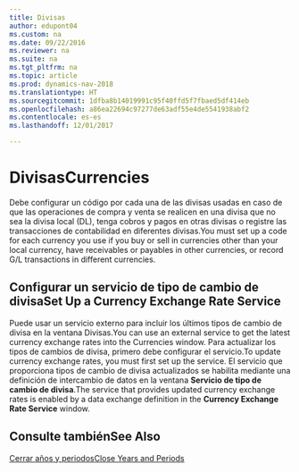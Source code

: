 ```yaml
---
title: Divisas
author: edupont04
ms.custom: na
ms.date: 09/22/2016
ms.reviewer: na
ms.suite: na
ms.tgt_pltfrm: na
ms.topic: article
ms.prod: dynamics-nav-2018
ms.translationtype: HT
ms.sourcegitcommit: 1dfba8b14019991c95f40ffd5f7fbaed5df414eb
ms.openlocfilehash: a86ea22694c97277de63adf55e4de5541938abf2
ms.contentlocale: es-es
ms.lasthandoff: 12/01/2017

---
```


# <a name="currencies"></a><span data-ttu-id="6c1f8-102">Divisas</span><span class="sxs-lookup"><span data-stu-id="6c1f8-102">Currencies</span></span>
<span data-ttu-id="6c1f8-103">Debe configurar un código por cada una de las divisas usadas en caso de que las operaciones de compra y venta se realicen en una divisa que no sea la divisa local (DL), tenga cobros y pagos en otras divisas o registre las transacciones de contabilidad en diferentes divisas.</span><span class="sxs-lookup"><span data-stu-id="6c1f8-103">You must set up a code for each currency you use if you buy or sell in currencies other than your local currency, have receivables or payables in other currencies, or record G/L transactions in different currencies.</span></span>  

## <a name="set-up-a-currency-exchange-rate-service"></a><span data-ttu-id="6c1f8-104">Configurar un servicio de tipo de cambio de divisa</span><span class="sxs-lookup"><span data-stu-id="6c1f8-104">Set Up a Currency Exchange Rate Service</span></span>
<span data-ttu-id="6c1f8-105">Puede usar un servicio externo para incluir los últimos tipos de cambio de divisa en la ventana Divisas.</span><span class="sxs-lookup"><span data-stu-id="6c1f8-105">You can use an external service to get the latest currency exchange rates into the Currencies window.</span></span> <span data-ttu-id="6c1f8-106">Para actualizar los tipos de cambios de divisa, primero debe configurar el servicio.</span><span class="sxs-lookup"><span data-stu-id="6c1f8-106">To update currency exchange rates, you must first set up the service.</span></span>
<span data-ttu-id="6c1f8-107">El servicio que proporciona tipos de cambio de divisa actualizados se habilita mediante una definición de intercambio de datos en la ventana **Servicio de tipo de cambio de divisa**.</span><span class="sxs-lookup"><span data-stu-id="6c1f8-107">The service that provides updated currency exchange rates is enabled by a data exchange definition in the **Currency Exchange Rate Service** window.</span></span>  

## <a name="see-also"></a><span data-ttu-id="6c1f8-108">Consulte también</span><span class="sxs-lookup"><span data-stu-id="6c1f8-108">See Also</span></span>
[<span data-ttu-id="6c1f8-109">Cerrar años y periodos</span><span class="sxs-lookup"><span data-stu-id="6c1f8-109">Close Years and Periods</span></span>](year-close-years-periods.md)

